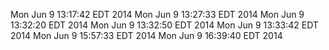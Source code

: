 Mon Jun 9 13:17:42 EDT 2014
Mon Jun 9 13:27:33 EDT 2014
Mon Jun 9 13:32:20 EDT 2014
Mon Jun 9 13:32:50 EDT 2014
Mon Jun 9 13:33:42 EDT 2014
Mon Jun 9 15:57:33 EDT 2014
Mon Jun 9 16:39:40 EDT 2014
